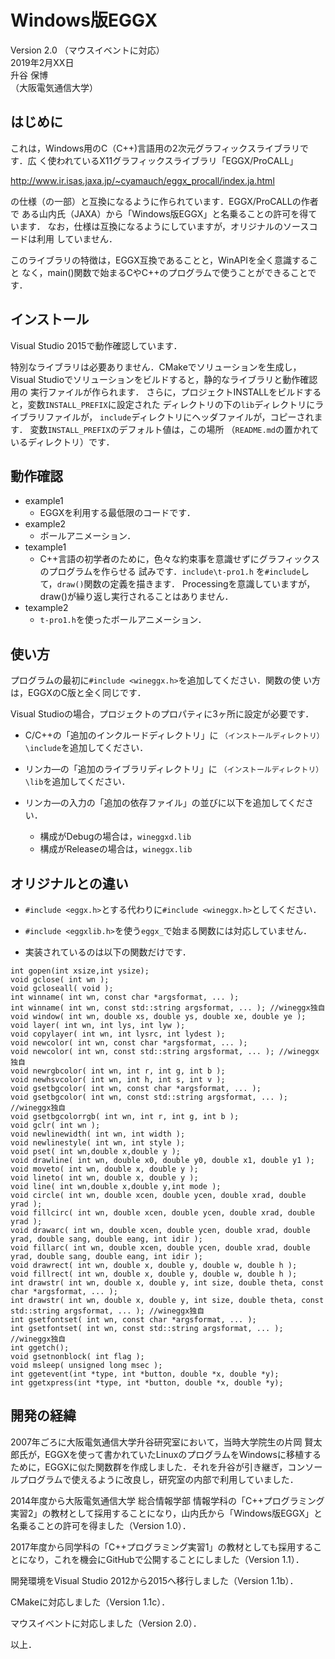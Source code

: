 # Windows版EGGX
Version 2.0 （マウスイベントに対応）  
2019年2月XX日  
升谷 保博  
（大阪電気通信大学）  

## はじめに

これは，Windows用のC（C++)言語用の2次元グラフィックスライブラリです．広
く使われているX11グラフィックスライブラリ「EGGX/ProCALL」

http://www.ir.isas.jaxa.jp/~cyamauch/eggx_procall/index.ja.html

の仕様（の一部）と互換になるように作られています．EGGX/ProCALLの作者で
ある山内氏（JAXA）から「Windows版EGGX」と名乗ることの許可を得ています．
なお，仕様は互換になるようにしていますが，オリジナルのソースコードは利用
していません．

このライブラリの特徴は，EGGX互換であることと，WinAPIを全く意識すること
なく，main()関数で始まるCやC++のプログラムで使うことができることです．

## インストール

Visual Studio 2015で動作確認しています．

特別なライブラリは必要ありません．CMakeでソリューションを生成し，
Visual Studioでソリューションをビルドすると，静的なライブラリと動作確認用の
実行ファイルが作られます．
さらに，プロジェクトINSTALLをビルドすると，変数`INSTALL_PREFIX`に設定された
ディレクトリの下の`lib`ディレクトリにライブラリファイルが，
`include`ディレクトリにヘッダファイルが，コピーされます．
変数`INSTALL_PREFIX`のデフォルト値は，この場所
（`README.md`の置かれているディレクトリ）です．

## 動作確認

- example1
  - EGGXを利用する最低限のコードです．
- example2
  - ボールアニメーション．
- texample1
  - C++言語の初学者のために，色々な約束事を意識せずにグラフィックスのプログラムを作らせる
  試みです．`include\t-pro1.h` を`#include`して，`draw()`関数の定義を描きます．
  Processingを意識していますが，draw()が繰り返し実行されることはありません．
- texample2
  - `t-pro1.h`を使ったボールアニメーション．

## 使い方

プログラムの最初に`#include <wineggx.h>`を追加してください．関数の使
い方は，EGGXのC版と全く同じです．

Visual Studioの場合，プロジェクトのプロパティに3ヶ所に設定が必要です．

- C/C++の「追加のインクルードディレクトリ」に
  `（インストールディレクトリ）\include`を追加してください．

- リンカ―の「追加のライブラリディレクトリ」に
  `（インストールディレクトリ）\lib`を追加してください．

- リンカ―の入力の「追加の依存ファイル」の並びに以下を追加してください．
  - 構成がDebugの場合は，`wineggxd.lib`
  - 構成がReleaseの場合は，`wineggx.lib`

## オリジナルとの違い

- `#include <eggx.h>`とする代わりに`#include <wineggx.h>`としてください．

- `#include <eggxlib.h>`を使う`eggx_`で始まる関数には対応していません．

- 実装されているのは以下の関数だけです．

~~~
int gopen(int xsize,int ysize);
void gclose( int wn );
void gcloseall( void );
int winname( int wn, const char *argsformat, ... );
int winname( int wn, const std::string argsformat, ... ); //wineggx独自
void window( int wn, double xs, double ys, double xe, double ye );
void layer( int wn, int lys, int lyw );
void copylayer( int wn, int lysrc, int lydest );
void newcolor( int wn, const char *argsformat, ... );
void newcolor( int wn, const std::string argsformat, ... ); //wineggx独自
void newrgbcolor( int wn, int r, int g, int b );
void newhsvcolor( int wn, int h, int s, int v );
void gsetbgcolor( int wn, const char *argsformat, ... );
void gsetbgcolor( int wn, const std::string argsformat, ... ); //wineggx独自
void gsetbgcolorrgb( int wn, int r, int g, int b );
void gclr( int wn );
void newlinewidth( int wn, int width );
void newlinestyle( int wn, int style );
void pset( int wn,double x,double y );
void drawline( int wn, double x0, double y0, double x1, double y1 );
void moveto( int wn, double x, double y );
void lineto( int wn, double x, double y );
void line( int wn,double x,double y,int mode );
void circle( int wn, double xcen, double ycen, double xrad, double yrad );
void fillcirc( int wn, double xcen, double ycen, double xrad, double yrad );
void drawarc( int wn, double xcen, double ycen, double xrad, double yrad, double sang, double eang, int idir );
void fillarc( int wn, double xcen, double ycen, double xrad, double yrad, double sang, double eang, int idir );
void drawrect( int wn, double x, double y, double w, double h );
void fillrect( int wn, double x, double y, double w, double h );
int drawstr( int wn, double x, double y, int size, double theta, const char *argsformat, ... );
int drawstr( int wn, double x, double y, int size, double theta, const std::string argsformat, ... ); //wineggx独自
int gsetfontset( int wn, const char *argsformat, ... );
int gsetfontset( int wn, const std::string argsformat, ... ); //wineggx独自
int ggetch();
void gsetnonblock( int flag );
void msleep( unsigned long msec );
int ggetevent(int *type, int *button, double *x, double *y);
int ggetxpress(int *type, int *button, double *x, double *y);
~~~

## 開発の経緯

2007年ごろに大阪電気通信大学升谷研究室において，当時大学院生の片岡 賢太郎氏が，EGGXを使って書かれていたLinuxのプログラムをWindowsに移植するために，EGGXに似た関数群を作成しました．それを升谷が引き継ぎ，コンソールプログラムで使えるように改良し，研究室の内部で利用していました．

2014年度から大阪電気通信大学 総合情報学部 情報学科の「C++プログラミング実習2」の教材として採用することになり，山内氏から「Windows版EGGX」と名乗ることの許可を得ました（Version 1.0）．

2017年度から同学科の「C++プログラミング実習1」の教材としても採用することになり，これを機会にGitHubで公開することにしました（Version 1.1）．

開発環境をVisual Studio 2012から2015へ移行しました（Version 1.1b）．

CMakeに対応しました（Version 1.1c）．

マウスイベントに対応しました（Version 2.0）．

以上．
